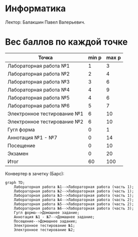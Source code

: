 # Информатика 

Лектор: Балакшин Павел Валерьевич.

# Вес баллов по каждой точке
Точка | min p | max p |
| --- | --- | --- |
Лабораторная работа №1 | 1 | 3 |
Лабораторная работа №2 | 2 | 4 |
Лабораторная работа №3 | 3 | 6 |
Лабораторная работа №4 | 4 | 9 |
Лабораторная работа №5 | 4 | 6 |
Лабораторная работа №6 | 5 | 7 |
Электронное тестирование №1 | 6 | 10 |
Электронное тестирование №2 | 6 | 10 |
Гугл форма | 0 | 1 |
Аннотация №1 - №7 | 0 | 14 |
Посещение | 0 | 10 |
Экзамен | 0 | 20 |
Итог | 60 | 100 |

Конвертер в зачетку (Барс):

```mermaid
graph TD;
    Лабораторная работа №1-->Лабораторная работа (часть 1);
    Лабораторная работа №2-->Лабораторная работа (часть 1);
    Лабораторная работа №3-->Лабораторная работа (часть 1);
    Лабораторная работа №4-->Лабораторная работа (часть 2);
    Лабораторная работа №5-->Лабораторная работа (часть 2);
    Лабораторная работа №6-->Лабораторная работа (часть 3);
    Гугл форма-->Домашнее задание;
    Аннотация №1 - №7-->Домашнее задание;
    Посещение-->Домашнее задание;
    Электронное тестирование №1;
    Электронное тестирование №2;
```
